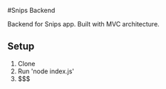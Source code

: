 #Snips Backend 

Backend for Snips app. 
Built with MVC architecture. 

## Setup 
1. Clone   
2. Run 'node index.js' 
3. $$$ 